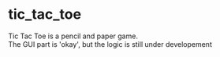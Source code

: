 # tic_tac_toe
Tic Tac Toe is a pencil and paper game. </br>
The GUI part is 'okay', but the logic is still under developement

